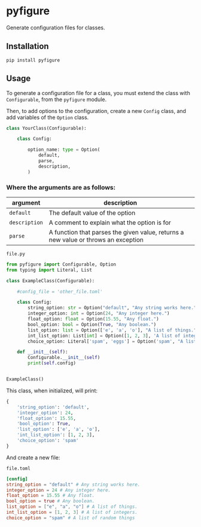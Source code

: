 # pyfigure

Generate configuration files for classes.

## Installation

`pip install pyfigure`

## Usage

To generate a configuration file for a class, you must extend the class with `Configurable`, from the `pyfigure` module.

Then, to add options to the configuration, create a new `Config` class, and add variables of the `Option` class.

```py
class YourClass(Configurable):

    class Config:

        option_name: type = Option(
            default,
            parse,
            description,
        )
```

### Where the arguments are as follows:

|argument|description
|-|-
`default`|The default value of the option
`description`|A comment to explain what the option is for
`parse`|A function that parses the given value, returns a new value or throws an exception

`file.py`
```py
from pyfigure import Configurable, Option
from typing import Literal, List

class ExampleClass(Configurable):

    #config_file = 'other_file.toml'

    class Config:
        string_option: str = Option("default", "Any string works here.")
        integer_option: int = Option(24, "Any integer here.")
        float_option: float = Option(15.55, "Any float.")
        bool_option: bool = Option(True, "Any boolean.")
        list_option: list = Option(['e', 'a', 'o'], "A list of things.")
        int_list_option: List[int] = Option([1, 2, 3], 'A list of integers.')
        choice_option: Literal['spam', 'eggs'] = Option('spam', "A list of random things")

    def __init__(self):
        Configurable.__init__(self)
        print(self.config)


ExampleClass()
```

This class, when initialized, will print:

```py
{
	'string_option': 'default',
	'integer_option': 24,
	'float_option': 15.55,
	'bool_option': True,
	'list_option': ['e', 'a', 'o'],
	'int_list_option': [1, 2, 3],
	'choice_option': 'spam'
}
```

And create a new file:

`file.toml`
```toml
[config]
string_option = "default" # Any string works here.
integer_option = 24 # Any integer here.
float_option = 15.55 # Any float.
bool_option = true # Any boolean.
list_option = ["e", "a", "o"] # A list of things.
int_list_option = [1, 2, 3] # A list of integers.
choice_option = "spam" # A list of random things

```
